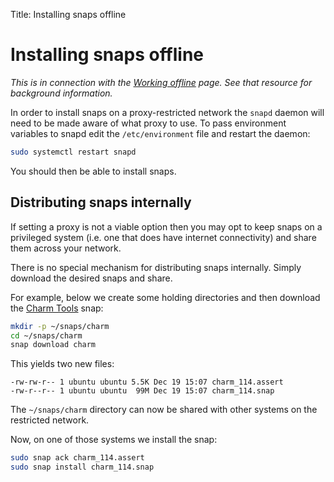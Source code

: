 Title: Installing snaps offline

# Installing snaps offline

*This is in connection with the [Working offline][charms-offline] page. See
that resource for background information.*

In order to install snaps on a proxy-restricted network the `snapd` daemon will
need to be made aware of what proxy to use. To pass environment variables to
snapd edit the `/etc/environment` file and restart the daemon:

```bash
sudo systemctl restart snapd
```

You should then be able to install snaps.

## Distributing snaps internally

If setting a proxy is not a viable option then you may opt to keep snaps on a
privileged system (i.e. one that does have internet connectivity) and share
them across your network.

There is no special mechanism for distributing snaps internally. Simply
download the desired snaps and share.

For example, below we create some holding directories and then download the
[Charm Tools][charm-tools] snap:

```bash
mkdir -p ~/snaps/charm
cd ~/snaps/charm
snap download charm
```

This yields two new files:

```no-highlight
-rw-rw-r-- 1 ubuntu ubuntu 5.5K Dec 19 15:07 charm_114.assert
-rw-r--r-- 1 ubuntu ubuntu  99M Dec 19 15:07 charm_114.snap
```

The `~/snaps/charm` directory can now be shared with other systems on the
restricted network.

Now, on one of those systems we install the snap:

```bash
sudo snap ack charm_114.assert
sudo snap install charm_114.snap
```


<!-- LINKS -->

[charms-offline]: ./charms-offline.html
[charm-tools]: ./tools-charm-tools.html
